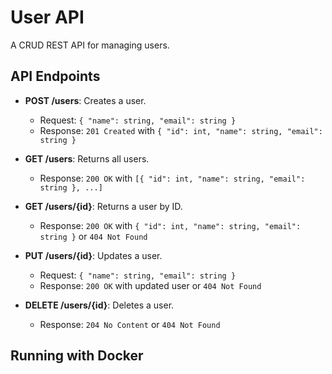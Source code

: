 # User API

A CRUD REST API for managing users.

## API Endpoints

- **POST /users**: Creates a user.
  - Request: `{ "name": string, "email": string }`
  - Response: `201 Created` with `{ "id": int, "name": string, "email": string }`

- **GET /users**: Returns all users.
  - Response: `200 OK` with `[{ "id": int, "name": string, "email": string }, ...]`

- **GET /users/{id}**: Returns a user by ID.
  - Response: `200 OK` with `{ "id": int, "name": string, "email": string }` or `404 Not Found`

- **PUT /users/{id}**: Updates a user.
  - Request: `{ "name": string, "email": string }`
  - Response: `200 OK` with updated user or `404 Not Found`

- **DELETE /users/{id}**: Deletes a user.
  - Response: `204 No Content` or `404 Not Found`

## Running with Docker

